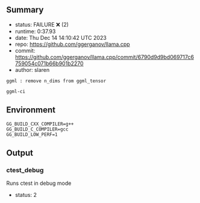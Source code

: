 ## Summary

- status:  FAILURE ❌ (2)
- runtime: 0:37.93
- date:    Thu Dec 14 14:10:42 UTC 2023
- repo:    https://github.com/ggerganov/llama.cpp
- commit:  https://github.com/ggerganov/llama.cpp/commit/6790d9d9bd069717c6759054c071b66b901b2270
- author:  slaren
```
ggml : remove n_dims from ggml_tensor

ggml-ci
```

## Environment

```
GG_BUILD_CXX_COMPILER=g++
GG_BUILD_C_COMPILER=gcc
GG_BUILD_LOW_PERF=1
```

## Output

### ctest_debug

Runs ctest in debug mode
- status: 2
```

```

